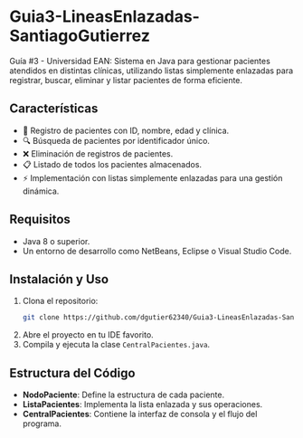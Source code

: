 # Guia3-LineasEnlazadas-SantiagoGutierrez
Guía #3 - Universidad EAN: Sistema en Java para gestionar pacientes atendidos en distintas clínicas, utilizando listas simplemente enlazadas para registrar, buscar, eliminar y listar pacientes de forma eficiente.

## Características
- 📌 Registro de pacientes con ID, nombre, edad y clínica.
- 🔍 Búsqueda de pacientes por identificador único.
- ❌ Eliminación de registros de pacientes.
- 📋 Listado de todos los pacientes almacenados.
- ⚡ Implementación con listas simplemente enlazadas para una gestión dinámica.

## Requisitos
- Java 8 o superior.
- Un entorno de desarrollo como NetBeans, Eclipse o Visual Studio Code.

## Instalación y Uso
1. Clona el repositorio:
   ```bash
   git clone https://github.com/dgutier62340/Guia3-LineasEnlazadas-SantiagoGutierrez.git
   ```
2. Abre el proyecto en tu IDE favorito.
3. Compila y ejecuta la clase `CentralPacientes.java`.

## Estructura del Código
- **NodoPaciente**: Define la estructura de cada paciente.
- **ListaPacientes**: Implementa la lista enlazada y sus operaciones.
- **CentralPacientes**: Contiene la interfaz de consola y el flujo del programa.
